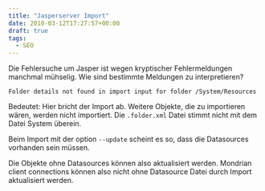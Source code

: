 ```yaml
---
title: "Jasperserver Import"
date: 2010-03-12T17:27:57+00:00
draft: true
tags:
  - SEO
---
```


Die Fehlersuche um Jasper ist wegen kryptischer Fehlermeldungen manchmal mühselig.  Wie sind bestimmte Meldungen zu interpretieren?

    Folder details not found in import input for folder /System/Resources

Bedeutet: Hier bricht der Import ab.  Weitere Objekte, die zu importieren wären,
werden nicht importiert.  Die `.folder.xml` Datei stimmt nicht mit dem Datei System überein.

Beim Import mit der option `--update` scheint es so, dass die Datasources vorhanden sein müssen.

Die Objekte ohne Datasources können also aktualisiert werden.  Mondrian client connections können also nicht ohne Datasource Datei durch Import aktualisiert werden.
